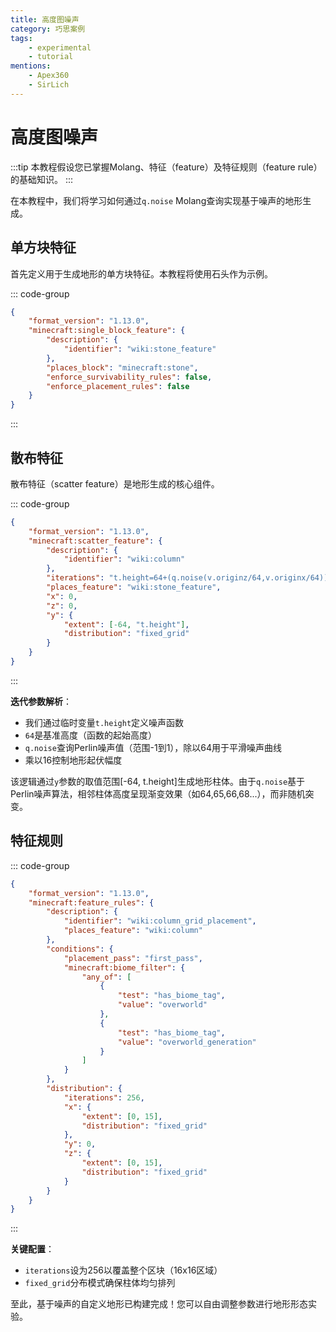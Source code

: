 ```yaml
---
title: 高度图噪声
category: 巧思案例
tags:
    - experimental
    - tutorial
mentions:
    - Apex360
    - SirLich
---
```


# 高度图噪声

<!--@include: @/wiki/bedrock-wiki-mirror.md-->

:::tip
本教程假设您已掌握Molang、特征（feature）及特征规则（feature rule）的基础知识。
:::

在本教程中，我们将学习如何通过`q.noise` Molang查询实现基于噪声的地形生成。

## 单方块特征

首先定义用于生成地形的单方块特征。本教程将使用石头作为示例。

::: code-group
```json [BP/features/stone_feature.json]
{
	"format_version": "1.13.0",
	"minecraft:single_block_feature": {
		"description": {
			"identifier": "wiki:stone_feature"
		},
		"places_block": "minecraft:stone",
		"enforce_survivability_rules": false,
		"enforce_placement_rules": false
	}
}
```
:::

## 散布特征

散布特征（scatter feature）是地形生成的核心组件。

::: code-group
```json [BP/features/column.json]
{
	"format_version": "1.13.0",
	"minecraft:scatter_feature": {
		"description": {
			"identifier": "wiki:column"
		},
		"iterations": "t.height=64+(q.noise(v.originz/64,v.originx/64))*16; return t.height;",
		"places_feature": "wiki:stone_feature",
		"x": 0,
		"z": 0,
		"y": {
			"extent": [-64, "t.height"],
			"distribution": "fixed_grid"
		}
	}
}
```
:::

**迭代参数解析**：
- 我们通过临时变量`t.height`定义噪声函数
- `64`是基准高度（函数的起始高度）
- `q.noise`查询Perlin噪声值（范围-1到1），除以64用于平滑噪声曲线
- 乘以16控制地形起伏幅度

该逻辑通过`y`参数的取值范围[-64, t.height]生成地形柱体。由于`q.noise`基于Perlin噪声算法，相邻柱体高度呈现渐变效果（如64,65,66,68...），而非随机突变。

## 特征规则

::: code-group
```json [BP/feature_rules/column_grid_placement.json]
{
	"format_version": "1.13.0",
	"minecraft:feature_rules": {
		"description": {
			"identifier": "wiki:column_grid_placement",
			"places_feature": "wiki:column"
		},
		"conditions": {
			"placement_pass": "first_pass",
			"minecraft:biome_filter": {
				"any_of": [
					{
						"test": "has_biome_tag",
						"value": "overworld"
					},
					{
						"test": "has_biome_tag",
						"value": "overworld_generation"
					}
				]
			}
		},
		"distribution": {
			"iterations": 256,
			"x": {
				"extent": [0, 15],
				"distribution": "fixed_grid"
			},
			"y": 0,
			"z": {
				"extent": [0, 15],
				"distribution": "fixed_grid"
			}
		}
	}
}
```
:::

**关键配置**：
- `iterations`设为256以覆盖整个区块（16x16区域）
- `fixed_grid`分布模式确保柱体均匀排列

至此，基于噪声的自定义地形已构建完成！您可以自由调整参数进行地形形态实验。